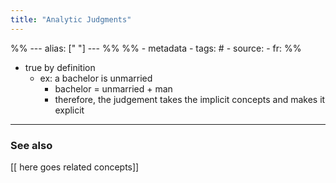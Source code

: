 ```yaml
---
title: "Analytic Judgments"
---
```


%% ---
alias: [" "]
--- %%
%% - metadata
	- tags: #
	- source: 
	- fr: 
%%

- true by definition
	- ex: a bachelor is unmarried
		- bachelor = unmarried + man
		- therefore, the judgement takes the implicit concepts and makes it explicit

-------------
### See also
[[ here goes related concepts]]

